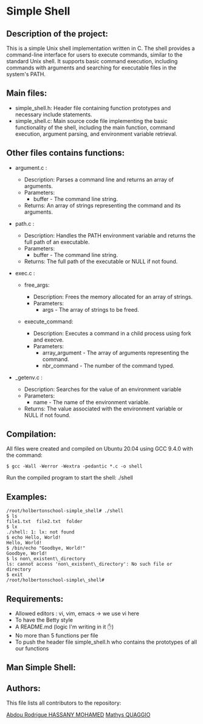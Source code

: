 Simple Shell
============

## Description of the project:

This is a simple Unix shell implementation written in C. The shell provides a command-line interface for users to execute commands, similar to the standard Unix shell. It supports basic command execution, including commands with arguments and searching for executable files in the system's PATH.

## Main files:

- simple\_shell.h: Header file containing function prototypes and necessary include statements.
- simple\_shell.c: Main source code file implementing the basic functionality of the shell, including the main function, command execution, argument parsing, and environment variable retrieval.

## Other files contains functions:

- argument.c :
    - Description: Parses a command line and returns an array of arguments.
    - Parameters: 
        - buffer - The command line string.
    - Returns: An array of strings representing the command and its arguments.

- path.c :
    - Description: Handles the PATH environment variable and returns the full path of an executable.
    - Parameters: 
        - buffer - The command line string.
    - Returns: The full path of the executable or NULL if not found.

- exec.c : 
    - free\_args:
        - Description: Frees the memory allocated for an array of strings.
        - Parameters: 
            - args - The array of strings to be freed.

    - execute\_command:
        - Description: Executes a command in a child process using fork and execve.
        - Parameters:
            - array_argument - The array of arguments representing the command.
            - nbr_command - The number of the command typed.

- _getenv.c :
    - Description: Searches for the value of an environment variable
    - Parameters:
        - name - The name of the environment variable.
    - Returns: The value associated with the environment variable or NULL if not found.

## Compilation:

All files were created and compiled on Ubuntu 20.04 using GCC 9.4.0 with the command:
```
$ gcc -Wall -Werror -Wextra -pedantic *.c -o shell
```
Run the compiled program to start the shell: ./shell

## Examples:

```
/root/holbertonschool-simple_shell# ./shell
$ ls
file1.txt  file2.txt  folder
$ lx
./shell: 1: lx: not found
$ echo Hello, World!
Hello, World!
$ /bin/echo "Goodbye, World!"
Goodbye, World!
$ ls non\_existent\_directory
ls: cannot access 'non\_existent\_directory': No such file or directory
$ exit
/root/holbertonschool-simple\_shell#
```

## Requirements:

- Allowed editors : vi, vim, emacs -> we use vi here
- To have the Betty style
- A README.md (logic I'm writing in it :hand:)
- No more than 5 functions per file
- To push the header file simple\_shell.h who contains the prototypes of all our functions

## Man Simple Shell:



## Authors:

This file lists all contributors to the repository:

[Abdou Rodrigue HASSANY MOHAMED](https://github.com/Rdrg974)
[Mathys QUAGGIO](https://github.com/Horalta)
